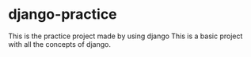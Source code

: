 # django-practice
This is the practice project made by using django 
This is a basic project with all the concepts of django.
